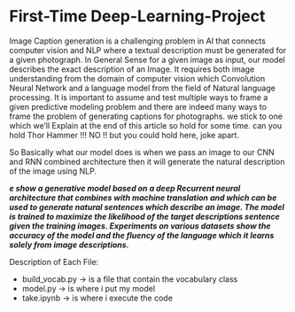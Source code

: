 # First-Time Deep-Learning-Project

Image Caption generation is a challenging problem in AI that connects computer vision and NLP where a textual description must be generated for a given photograph. In General Sense for a given image as input, our model describes the exact description of an Image. It requires both image understanding from the domain of computer vision which Convolution Neural Network and a language model from the field of Natural language processing.
It is important to assume and test multiple ways to frame a given predictive modeling problem and there are indeed many ways to frame the problem of generating captions for photographs. we stick to one which we’ll Explain at the end of this article so hold for some time. can you hold Thor Hammer !!! NO !! but you could hold here, joke apart.

So Basically what our model does is when we pass an image to our CNN and RNN combined architecture then it will generate the natural description of the image using NLP.

***e show a generative model based on a deep Recurrent neural architecture that combines with machine translation and which can be used to generate natural sentences which describe an image. The model is trained to maximize the likelihood of the target descriptions sentence given the training images. Experiments on various datasets show the accuracy of the model and the fluency of the language which it learns solely from image descriptions.***


Description of Each File:
- build_vocab.py -> is a file that contain the vocabulary class
- model.py -> is where i put my model
- take.ipynb -> is where i execute the code

